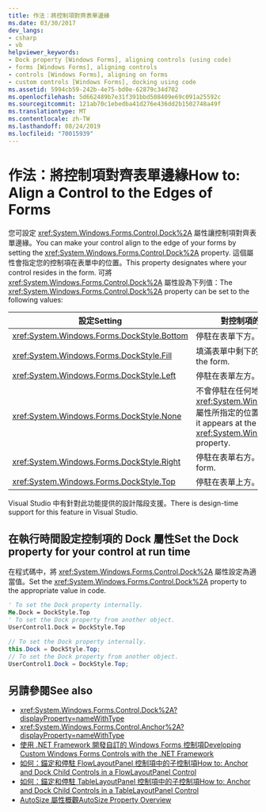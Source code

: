 ```yaml
---
title: 作法：將控制項對齊表單邊緣
ms.date: 03/30/2017
dev_langs:
- csharp
- vb
helpviewer_keywords:
- Dock property [Windows Forms], aligning controls (using code)
- forms [Windows Forms], aligning controls
- controls [Windows Forms], aligning on forms
- custom controls [Windows Forms], docking using code
ms.assetid: 5994cb59-242b-4e75-bd0e-62879c34d702
ms.openlocfilehash: 5d662489b7e31f391bbd508409e69c091a25592c
ms.sourcegitcommit: 121ab70c1ebedba41d276e436dd2b1502748a49f
ms.translationtype: MT
ms.contentlocale: zh-TW
ms.lasthandoff: 08/24/2019
ms.locfileid: "70015939"
---
```

# <a name="how-to-align-a-control-to-the-edges-of-forms"></a><span data-ttu-id="4ecf8-102">作法：將控制項對齊表單邊緣</span><span class="sxs-lookup"><span data-stu-id="4ecf8-102">How to: Align a Control to the Edges of Forms</span></span>

<span data-ttu-id="4ecf8-103">您可設定 <xref:System.Windows.Forms.Control.Dock%2A> 屬性讓控制項對齊表單邊緣。</span><span class="sxs-lookup"><span data-stu-id="4ecf8-103">You can make your control align to the edge of your forms by setting the <xref:System.Windows.Forms.Control.Dock%2A> property.</span></span> <span data-ttu-id="4ecf8-104">這個屬性會指定您的控制項在表單中的位置。</span><span class="sxs-lookup"><span data-stu-id="4ecf8-104">This property designates where your control resides in the form.</span></span> <span data-ttu-id="4ecf8-105">可將 <xref:System.Windows.Forms.Control.Dock%2A> 屬性設為下列值：</span><span class="sxs-lookup"><span data-stu-id="4ecf8-105">The <xref:System.Windows.Forms.Control.Dock%2A> property can be set to the following values:</span></span>

|<span data-ttu-id="4ecf8-106">設定</span><span class="sxs-lookup"><span data-stu-id="4ecf8-106">Setting</span></span>|<span data-ttu-id="4ecf8-107">對控制項的影響</span><span class="sxs-lookup"><span data-stu-id="4ecf8-107">Effect on your control</span></span>|
|-------------|----------------------------|
|<xref:System.Windows.Forms.DockStyle.Bottom>|<span data-ttu-id="4ecf8-108">停駐在表單下方。</span><span class="sxs-lookup"><span data-stu-id="4ecf8-108">Docks to the bottom of the form.</span></span>|
|<xref:System.Windows.Forms.DockStyle.Fill>|<span data-ttu-id="4ecf8-109">填滿表單中剩下的空間。</span><span class="sxs-lookup"><span data-stu-id="4ecf8-109">Fills all remaining space in the form.</span></span>|
|<xref:System.Windows.Forms.DockStyle.Left>|<span data-ttu-id="4ecf8-110">停駐在表單左方。</span><span class="sxs-lookup"><span data-stu-id="4ecf8-110">Docks to the left side of the form.</span></span>|
|<xref:System.Windows.Forms.DockStyle.None>|<span data-ttu-id="4ecf8-111">不會停駐在任何地方，且會出現在 <xref:System.Windows.Forms.Control.Location%2A> 屬性所指定的位置。</span><span class="sxs-lookup"><span data-stu-id="4ecf8-111">Does not dock anywhere, and it appears at the location specified by its <xref:System.Windows.Forms.Control.Location%2A> property.</span></span>|
|<xref:System.Windows.Forms.DockStyle.Right>|<span data-ttu-id="4ecf8-112">停駐在表單右方。</span><span class="sxs-lookup"><span data-stu-id="4ecf8-112">Docks to the right side of the form.</span></span>|
|<xref:System.Windows.Forms.DockStyle.Top>|<span data-ttu-id="4ecf8-113">停駐在表單上方。</span><span class="sxs-lookup"><span data-stu-id="4ecf8-113">Docks to the top of the form.</span></span>|

<span data-ttu-id="4ecf8-114">Visual Studio 中有針對此功能提供的設計階段支援。</span><span class="sxs-lookup"><span data-stu-id="4ecf8-114">There is design-time support for this feature in Visual Studio.</span></span>

## <a name="set-the-dock-property-for-your-control-at-run-time"></a><span data-ttu-id="4ecf8-115">在執行時間設定控制項的 Dock 屬性</span><span class="sxs-lookup"><span data-stu-id="4ecf8-115">Set the Dock property for your control at run time</span></span>

<span data-ttu-id="4ecf8-116">在程式碼中，將 <xref:System.Windows.Forms.Control.Dock%2A> 屬性設定為適當值。</span><span class="sxs-lookup"><span data-stu-id="4ecf8-116">Set the <xref:System.Windows.Forms.Control.Dock%2A> property to the appropriate value in code.</span></span>

```vb
' To set the Dock property internally.
Me.Dock = DockStyle.Top
' To set the Dock property from another object.
UserControl1.Dock = DockStyle.Top
```

```csharp
// To set the Dock property internally.
this.Dock = DockStyle.Top;
// To set the Dock property from another object.
UserControl1.Dock = DockStyle.Top;
```

## <a name="see-also"></a><span data-ttu-id="4ecf8-117">另請參閱</span><span class="sxs-lookup"><span data-stu-id="4ecf8-117">See also</span></span>

- <xref:System.Windows.Forms.Control.Dock%2A?displayProperty=nameWithType>
- <xref:System.Windows.Forms.Control.Anchor%2A?displayProperty=nameWithType>
- [<span data-ttu-id="4ecf8-118">使用 .NET Framework 開發自訂的 Windows Forms 控制項</span><span class="sxs-lookup"><span data-stu-id="4ecf8-118">Developing Custom Windows Forms Controls with the .NET Framework</span></span>](developing-custom-windows-forms-controls.md)
- [<span data-ttu-id="4ecf8-119">如何：錨定和停駐 FlowLayoutPanel 控制項中的子控制項</span><span class="sxs-lookup"><span data-stu-id="4ecf8-119">How to: Anchor and Dock Child Controls in a FlowLayoutPanel Control</span></span>](how-to-anchor-and-dock-child-controls-in-a-flowlayoutpanel-control.md)
- [<span data-ttu-id="4ecf8-120">如何：錨定和停駐 TableLayoutPanel 控制項中的子控制項</span><span class="sxs-lookup"><span data-stu-id="4ecf8-120">How to: Anchor and Dock Child Controls in a TableLayoutPanel Control</span></span>](how-to-anchor-and-dock-child-controls-in-a-tablelayoutpanel-control.md)
- [<span data-ttu-id="4ecf8-121">AutoSize 屬性概觀</span><span class="sxs-lookup"><span data-stu-id="4ecf8-121">AutoSize Property Overview</span></span>](autosize-property-overview.md)

